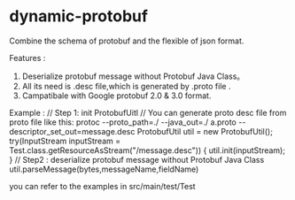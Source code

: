 # dynamic-protobuf
Combine the schema of protobuf and the flexible of json format. 

Features :
1. Deserialize protobuf message without Protobuf Java Class。
2. All its need is .desc file,which is generated by .proto file .
3. Campatibale with Google protobuf 2.0 & 3.0 format. 



Example : 
 // Step 1: init ProtobufUitl
 // You can generate proto desc file from proto file like this: protoc --proto_path=./  --java_out=./ a.proto --descriptor_set_out=message.desc
        ProtobufUtil util = new ProtobufUtil();
        try(InputStream inputStream = Test.class.getResourceAsStream("/message.desc"))
        {
            util.init(inputStream);
        }
// Step2 : deserialize protobuf message without Protobuf Java Class
util.parseMessage(bytes,messageName,fieldName)

you can refer to the examples in src/main/test/Test
